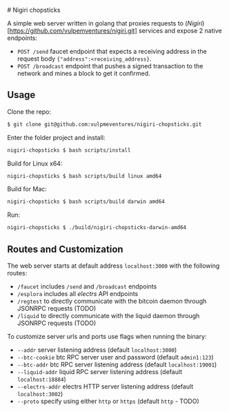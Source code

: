# Nigiri chopsticks

A simple web server written in golang that proxies requests to (*Nigiri*)[https://github.com/vulpemventures/nigiri.git] services and expose 2 native endpoints:

* `POST /send` faucet endpoint that expects a receiving address in the request body `{"address":<receiving_address}`.
* `POST /broadcast` endpoint that pushes a signed transaction to the network and mines a block to get it confirmed.

## Usage

Clone the repo:

```bash
$ git clone git@github.com:vulpmeventures/nigiri-chopsticks.git
```

Enter the folder project and install:

```bash
nigiri-chopsticks $ bash scripts/install
```

Build for Linux x64:

```bash
nigiri-chopsticks $ bash scripts/build linux amd64
```

Build for Mac:

```bash
nigiri-chopsticks $ bash scripts/build darwin amd64
```

Run:

```bash
nigiri-chopsticks $ ./build/nigiri-chopsticks-darwin-amd64
```

## Routes and Customization

The web server starts at default address `localhost:3000` with the following routes:

* `/faucet` includes `/send` and `/broadcast` endpoints
* `/esplora` includes all *electrs* API endpoints
* `/regtest` to directly communicate with the bitcoin daemon through JSONRPC requests (TODO)
* `/liquid` to directly communicate with the liquid daemon through JSONRPC requests (TODO)

To customize server urls and ports use flags when running the binary:

* `--addr` server listening address (default `localhost:3000`)
* `--btc-cookie` btc RPC server user and password (default `admin1:123`)
* `--btc-addr` btc RPC server listening address (default `localhost:19001`)
* `--liquid-addr` liquid RPC server listening address (default `localhost:18884`)
* `--electrs-addr` electrs HTTP server listening address (default `localhost:3002`)
* `--proto` specify using either `http` or `https` (default `http` - TODO)
